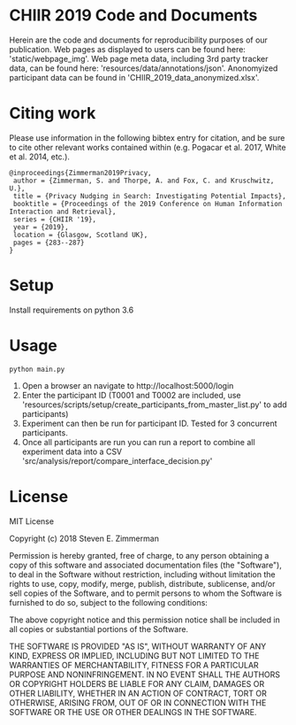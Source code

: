 # CHIIR 2019 Code and Documents
Herein are the code and documents for reproducibility purposes of our publication.  Web pages as displayed to users can be found here: 'static/webpage_img'.   Web page meta data, including 3rd party tracker data, can be found here: 'resources/data/annotations/json'.   Anonomyized participant data can be found in 'CHIIR_2019_data_anonymized.xlsx'.


# Citing work
Please use information in the following bibtex entry for citation, and be sure to cite other relevant works contained within (e.g. Pogacar et al. 2017, White et al. 2014, etc.).

```
@inproceedings{Zimmerman2019Privacy,
 author = {Zimmerman, S. and Thorpe, A. and Fox, C. and Kruschwitz, U.},
 title = {Privacy Nudging in Search: Investigating Potential Impacts},
 booktitle = {Proceedings of the 2019 Conference on Human Information Interaction and Retrieval},
 series = {CHIIR '19},
 year = {2019},
 location = {Glasgow, Scotland UK},
 pages = {283--287}
} 
```

# Setup
Install requirements on python 3.6

# Usage
```
python main.py
```

1. Open a browser an navigate to http://localhost:5000/login
2. Enter the participant ID   (T0001 and T0002 are included, use 'resources/scripts/setup/create_participants_from_master_list.py' to add participants)
3. Experiment can then be run for participant ID.  Tested for 3 concurrent participants.
4. Once all participants are run you can run a report to combine all experiment data into a CSV 'src/analysis/report/compare_interface_decision.py'



# License
MIT License

Copyright (c) 2018 Steven E. Zimmerman

Permission is hereby granted, free of charge, to any person obtaining a copy
of this software and associated documentation files (the "Software"), to deal
in the Software without restriction, including without limitation the rights
to use, copy, modify, merge, publish, distribute, sublicense, and/or sell
copies of the Software, and to permit persons to whom the Software is
furnished to do so, subject to the following conditions:

The above copyright notice and this permission notice shall be included in all
copies or substantial portions of the Software.

THE SOFTWARE IS PROVIDED "AS IS", WITHOUT WARRANTY OF ANY KIND, EXPRESS OR
IMPLIED, INCLUDING BUT NOT LIMITED TO THE WARRANTIES OF MERCHANTABILITY,
FITNESS FOR A PARTICULAR PURPOSE AND NONINFRINGEMENT. IN NO EVENT SHALL THE
AUTHORS OR COPYRIGHT HOLDERS BE LIABLE FOR ANY CLAIM, DAMAGES OR OTHER
LIABILITY, WHETHER IN AN ACTION OF CONTRACT, TORT OR OTHERWISE, ARISING FROM,
OUT OF OR IN CONNECTION WITH THE SOFTWARE OR THE USE OR OTHER DEALINGS IN THE
SOFTWARE.
